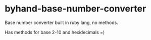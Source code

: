 byhand-base-number-converter
============================

Base number converter built in ruby lang, no methods.

Has methods for base 2-10 and hexidecimals =)
